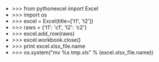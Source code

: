 * *>>>* from pythonexcel import Excel
* *>>>* import os
* *>>>* excel = Excel(title=['t1', 't2'])
* *>>>* raws = {'t1': 'c1', 't2': 'c2'}
* *>>>* excel.add_row(raws)
* *>>>* excel.workbook.close()
* *>>>* print excel.xlsx_file.name
* *>>>* os.system("mv %s tmp.xls" % (excel.xlsx_file.name))
